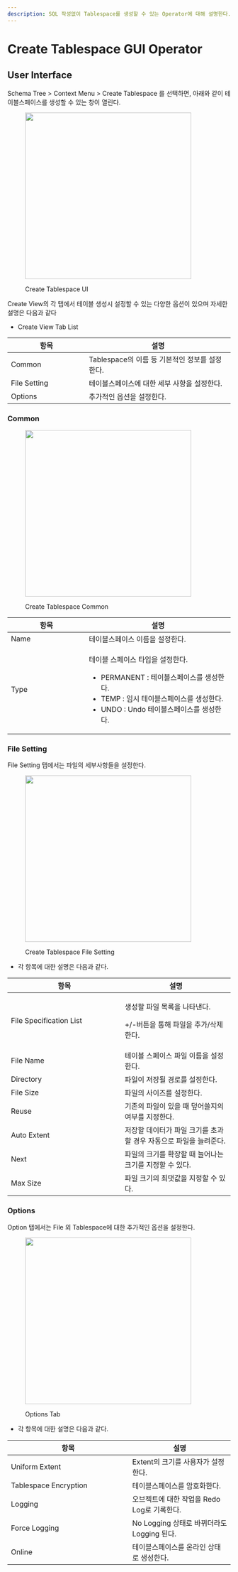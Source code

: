 ```yaml
---
description: SQL 작성없이 Tablespace를 생성할 수 있는 Operator에 대해 설명한다.
---
```


# Create Tablespace GUI Operator

## User Interface

Schema Tree > Context Menu > Create Tablespace 를 선택하면, 아래와 같이 테이블스페이스를 생성할 수 있는 창이 열린다.

<figure><img src="../../../../../.gitbook/assets/image (63).png" alt="" width="375"><figcaption><p>Create Tablespace UI</p></figcaption></figure>

Create View의 각 탭에서 테이블 생성시 설정할 수 있는 다양한 옵션이 있으며 자세한 설명은 다음과 같다

* Create View Tab List

<table><thead><tr><th width="160">항목</th><th>설명</th></tr></thead><tbody><tr><td>Common</td><td>Tablespace의 이름 등 기본적인 정보를  설정한다.</td></tr><tr><td>File Setting</td><td>테이블스페이스에 대한 세부 사항을 설정한다.</td></tr><tr><td>Options</td><td>추가적인 옵션을 설정한다.</td></tr></tbody></table>

### Common

<figure><img src="../../../../../.gitbook/assets/image (63).png" alt="" width="375"><figcaption><p>Create Tablespace Common </p></figcaption></figure>

<table><thead><tr><th width="160">항목</th><th>설명</th></tr></thead><tbody><tr><td>Name</td><td>테이블스페이스 이름을 설정한다.</td></tr><tr><td>Type</td><td><p>테이블 스페이스 타입을 설정한다.</p><ul><li>PERMANENT : 테이블스페이스를 생성한다.</li><li>TEMP : 임시 테이블스페이스를 생성한다.</li><li>UNDO : Undo 테이블스페이스를 생성한다.</li></ul></td></tr></tbody></table>

### File Setting

File Setting 탭에서는 파일의 세부사항들을 설정한다.

<figure><img src="../../../../../.gitbook/assets/image (132).png" alt="" width="375"><figcaption><p>Create Tablespace File Setting</p></figcaption></figure>

* 각 항목에 대한 설명은 다음과 같다.

<table><thead><tr><th width="241">항목</th><th>설명</th></tr></thead><tbody><tr><td>File Specification List</td><td><p>생성할 파일 목록을 나타낸다.</p><p>+/-버튼을 통해 파일을 추가/삭제한다.</p></td></tr><tr><td>File Name</td><td>테이블 스페이스 파일 이름을 설정한다.</td></tr><tr><td>Directory</td><td>파일이 저장될 경로를 설정한다.</td></tr><tr><td>File Size</td><td>파일의 사이즈를 설정한다.</td></tr><tr><td>Reuse</td><td>기존의 파일이 있을 때 덮어쓸지의 여부를 지정한다.</td></tr><tr><td>Auto Extent</td><td>저장할 데이터가 파일 크기를 초과할 경우 자동으로 파일을 늘려준다.</td></tr><tr><td> Next</td><td>파일의 크기를 확장할 때 늘어나는 크기를 지정할 수 있다.</td></tr><tr><td>Max Size</td><td>파일 크기의 최댓값을 지정할 수 있다. </td></tr></tbody></table>

### Options

Option 탭에서는 File 외 Tablespace에 대한 추가적인 옵션을 설정한다.

<figure><img src="../../../../../.gitbook/assets/image (133).png" alt="" width="375"><figcaption><p>Options Tab</p></figcaption></figure>

* 각 항목에 대한 설명은 다음과 같다.

<table><thead><tr><th width="258">항목</th><th>설명</th></tr></thead><tbody><tr><td>Uniform Extent</td><td>Extent의 크기를 사용자가 설정한다.</td></tr><tr><td>Tablespace Encryption</td><td>테이블스페이스를 암호화한다.</td></tr><tr><td>Logging</td><td>오브젝트에 대한 작업을 Redo Log로 기록한다.</td></tr><tr><td>Force Logging</td><td>No Logging 상태로 바뀌더라도 Logging 된다.</td></tr><tr><td>Online</td><td>테이블스페이스를 온라인 상태로 생성한다.</td></tr></tbody></table>
